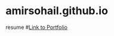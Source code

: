 # amirsohail.github.io
resume
#[Link to Portfolio](https://acmoidre.github.io/amirsohail.github.io/)
